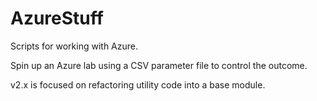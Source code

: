 # AzureStuff
Scripts for working with Azure.

Spin up an Azure lab using a CSV parameter file to control the outcome.

v2.x is focused on refactoring utility code into a base module.
